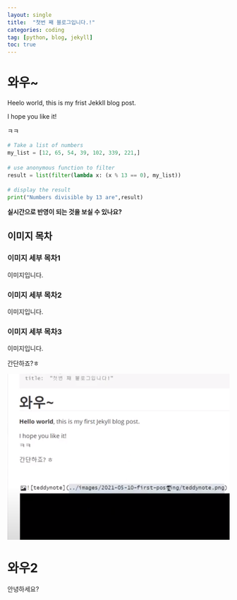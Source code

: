 ```yaml
---
layout: single
title:  "첫번 째 블로그입니다.!"
categories: coding
tag: [python, blog, jekyll]
toc: true
---
```


# 와우~

Heelo world, this is my frist Jekkll blog post.

I hope you like it!

ㅋㅋ

```python
# Take a list of numbers
my_list = [12, 65, 54, 39, 102, 339, 221,]

# use anonymous function to filter
result = list(filter(lambda x: (x % 13 == 0), my_list))

# display the result
print("Numbers divisible by 13 are",result)

```

**실시간으로 반영이 되는 것을 보실 수 있나요?**

## 이미지 목차

### 이미지 세부 목차1

이미지입니다.

### 이미지 세부 목차2

이미지입니다.

### 이미지 세부 목차3

이미지입니다.

간단하죠?ㅎ

![image-20221008165334124](../images/2022-10-08-third/image-20221008165334124.png)

# 와우2

안녕하세요?
